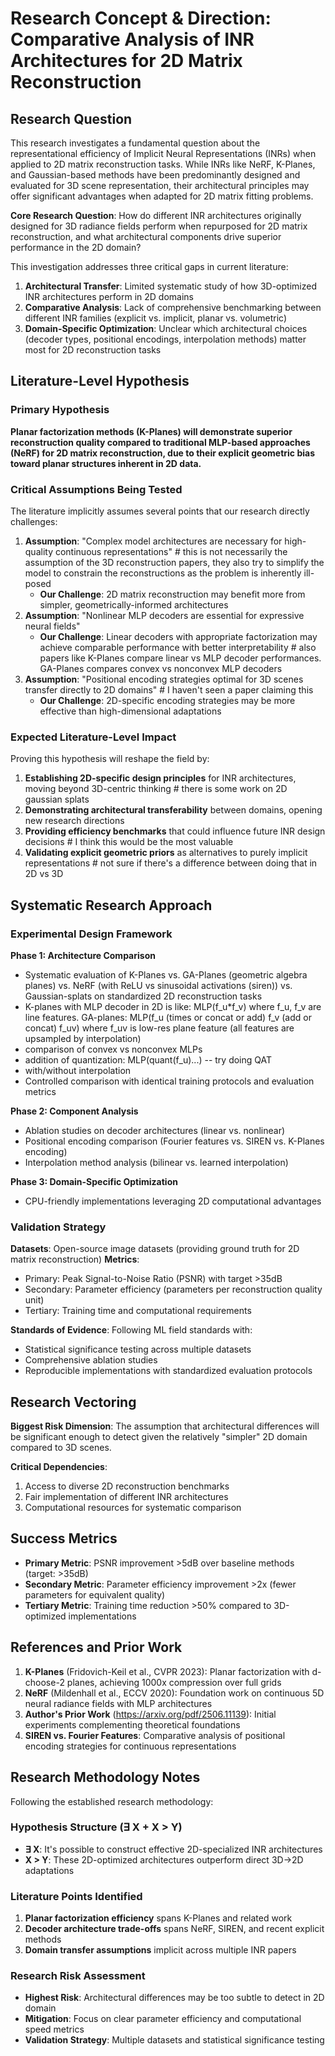 # Research Concept & Direction: Comparative Analysis of INR Architectures for 2D Matrix Reconstruction

## Research Question

This research investigates a fundamental question about the representational efficiency of Implicit Neural Representations (INRs) when applied to 2D matrix reconstruction tasks. While INRs like NeRF, K-Planes, and Gaussian-based methods have been predominantly designed and evaluated for 3D scene representation, their architectural principles may offer significant advantages when adapted for 2D matrix fitting problems.

**Core Research Question**: How do different INR architectures originally designed for 3D radiance fields perform when repurposed for 2D matrix reconstruction, and what architectural components drive superior performance in the 2D domain?

This investigation addresses three critical gaps in current literature:

1. **Architectural Transfer**: Limited systematic study of how 3D-optimized INR architectures perform in 2D domains
2. **Comparative Analysis**: Lack of comprehensive benchmarking between different INR families (explicit vs. implicit, planar vs. volumetric)
3. **Domain-Specific Optimization**: Unclear which architectural choices (decoder types, positional encodings, interpolation methods) matter most for 2D reconstruction tasks

## Literature-Level Hypothesis

### Primary Hypothesis

**Planar factorization methods (K-Planes) will demonstrate superior reconstruction quality compared to traditional MLP-based approaches (NeRF) for 2D matrix reconstruction, due to their explicit geometric bias toward planar structures inherent in 2D data.**

### Critical Assumptions Being Tested

The literature implicitly assumes several points that our research directly challenges:

1. **Assumption**: "Complex model architectures are necessary for high-quality continuous representations" # this is not necessarily the assumption of the 3D reconstruction papers, they also try to simplify the model to constrain the reconstructions as the problem is inherently ill-posed
   * **Our Challenge**: 2D matrix reconstruction may benefit more from simpler, geometrically-informed architectures
2. **Assumption**: "Nonlinear MLP decoders are essential for expressive neural fields"
   * **Our Challenge**: Linear decoders with appropriate factorization may achieve comparable performance with better interpretability # also papers like K-Planes compare linear vs MLP decoder performances. GA-Planes compares convex vs nonconvex MLP decoders
3. **Assumption**: "Positional encoding strategies optimal for 3D scenes transfer directly to 2D domains" # I haven't seen a paper claiming this
   * **Our Challenge**: 2D-specific encoding strategies may be more effective than high-dimensional adaptations

### Expected Literature-Level Impact

Proving this hypothesis will reshape the field by:

1. **Establishing 2D-specific design principles** for INR architectures, moving beyond 3D-centric thinking # there is some work on 2D gaussian splats
2. **Demonstrating architectural transferability** between domains, opening new research directions
3. **Providing efficiency benchmarks** that could influence future INR design decisions # I think this would be the most valuable
4. **Validating explicit geometric priors** as alternatives to purely implicit representations # not sure if there's a difference between doing that in 2D vs 3D

## Systematic Research Approach

### Experimental Design Framework

**Phase 1: Architecture Comparison**

* Systematic evaluation of K-Planes vs. GA-Planes (geometric algebra planes) vs. NeRF (with ReLU vs sinusoidal activations (siren)) vs. Gaussian-splats on standardized 2D reconstruction tasks
* K-planes with MLP decoder  in 2D is like: MLP(f\_u\*f\_v) where f\_u, f\_v are line features. GA-planes: MLP(f\_u (times or concat or add) f\_v (add or concat) f\_uv) where f\_uv is low-res plane feature (all features are upsampled by interpolation)
* comparison of convex vs nonconvex MLPs
* addition of quantization: MLP(quant(f\_u)...) -- try doing QAT
* with/without interpolation
* Controlled comparison with identical training protocols and evaluation metrics

**Phase 2: Component Analysis**

* Ablation studies on decoder architectures (linear vs. nonlinear)
* Positional encoding comparison (Fourier features vs. SIREN vs. K-Planes encoding)
* Interpolation method analysis (bilinear vs. learned interpolation)

**Phase 3: Domain-Specific Optimization**

* CPU-friendly implementations leveraging 2D computational advantages

### Validation Strategy

**Datasets**: Open-source image datasets (providing ground truth for 2D matrix reconstruction)
**Metrics**:

* Primary: Peak Signal-to-Noise Ratio (PSNR) with target >35dB
* Secondary: Parameter efficiency (parameters per reconstruction quality unit)
* Tertiary: Training time and computational requirements

**Standards of Evidence**: Following ML field standards with:

* Statistical significance testing across multiple datasets
* Comprehensive ablation studies
* Reproducible implementations with standardized evaluation protocols

## Research Vectoring

**Biggest Risk Dimension**: The assumption that architectural differences will be significant enough to detect given the relatively "simpler" 2D domain compared to 3D scenes.

**Critical Dependencies**:

1. Access to diverse 2D reconstruction benchmarks
2. Fair implementation of different INR architectures
3. Computational resources for systematic comparison

## Success Metrics

* **Primary Metric**: PSNR improvement >5dB over baseline methods (target: >35dB)
* **Secondary Metric**: Parameter efficiency improvement >2x (fewer parameters for equivalent quality)
* **Tertiary Metric**: Training time reduction >50% compared to 3D-optimized implementations

## References and Prior Work

1. **K-Planes** (Fridovich-Keil et al., CVPR 2023): Planar factorization with d-choose-2 planes, achieving 1000x compression over full grids
2. **NeRF** (Mildenhall et al., ECCV 2020): Foundation work on continuous 5D neural radiance fields with MLP architectures
3. **Author's Prior Work** (https://arxiv.org/pdf/2506.11139): Initial experiments complementing theoretical foundations
4. **SIREN vs. Fourier Features**: Comparative analysis of positional encoding strategies for continuous representations

## Research Methodology Notes

Following the established research methodology:

### Hypothesis Structure (∃ X + X > Y)

* **∃ X**: It's possible to construct effective 2D-specialized INR architectures
* **X > Y**: These 2D-optimized architectures outperform direct 3D→2D adaptations

### Literature Points Identified

1. **Planar factorization efficiency** spans K-Planes and related work
2. **Decoder architecture trade-offs** spans NeRF, SIREN, and recent explicit methods
3. **Domain transfer assumptions** implicit across multiple INR papers

### Research Risk Assessment

* **Highest Risk**: Architectural differences may be too subtle to detect in 2D domain
* **Mitigation**: Focus on clear parameter efficiency and computational speed metrics
* **Validation Strategy**: Multiple datasets and statistical significance testing